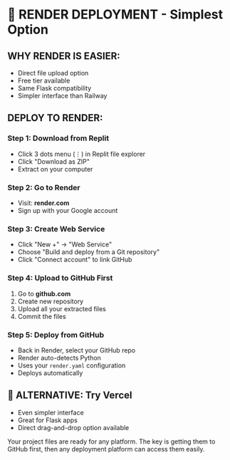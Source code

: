 # 🎯 RENDER DEPLOYMENT - Simplest Option

## WHY RENDER IS EASIER:
- Direct file upload option
- Free tier available
- Same Flask compatibility
- Simpler interface than Railway

## DEPLOY TO RENDER:

### Step 1: Download from Replit
- Click 3 dots menu (⋮) in Replit file explorer
- Click "Download as ZIP"
- Extract on your computer

### Step 2: Go to Render
- Visit: **render.com**
- Sign up with your Google account

### Step 3: Create Web Service
- Click "New +" → "Web Service"
- Choose "Build and deploy from a Git repository"
- Click "Connect account" to link GitHub

### Step 4: Upload to GitHub First
1. Go to **github.com**
2. Create new repository
3. Upload all your extracted files
4. Commit the files

### Step 5: Deploy from GitHub
- Back in Render, select your GitHub repo
- Render auto-detects Python
- Uses your `render.yaml` configuration
- Deploys automatically

## 🚀 ALTERNATIVE: Try Vercel
- Even simpler interface
- Great for Flask apps
- Direct drag-and-drop option available

Your project files are ready for any platform. The key is getting them to GitHub first, then any deployment platform can access them easily.